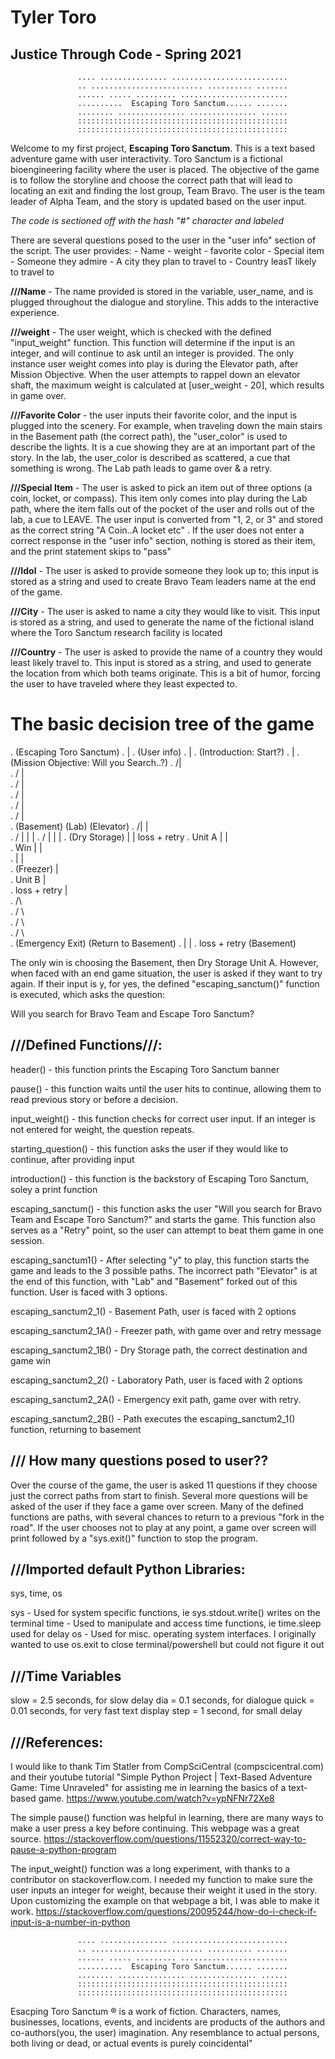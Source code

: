 # Tyler Toro
## Justice Through Code - Spring 2021


                   .... ............... ..........................
                   .. ......................... .......... .......
                   ...... ..... ......... ........................
                   ..........  Escaping Toro Sanctum...... .......
                   ........ ............... ............... ......
                   :::::::::::::::::::::::::::::::::::::::::::::::
                   :::::::::::::::::::::::::::::::::::::::::::::::


Welcome to my first project, **Escaping Toro Sanctum**. This is a text based adventure game with user interactivity. Toro Sanctum is a 
fictional bioengineering facility where the user is placed. The objective of the game is to follow the storyline and choose the correct path that will lead to locating an exit and finding the lost group, Team Bravo. The user is the team leader of Alpha Team, and the story is updated based on the user input. 

*The code is sectioned off with the hash "#" character and labeled*

There are several questions posed to the user in the "user info" section of the script. The user provides:
    - Name
    - weight
    - favorite color
    - Special item
    - Someone they admire
    - A city they plan to travel to
    - Country leasT likely to travel to

**///Name** - The name provided is stored in the variable, user_name, and is plugged throughout the dialogue and storyline. This adds
to the interactive experience.

**///weight** - The user weight, which is checked with the defined "input_weight" function. This function will determine if the input
is an integer, and will continue to ask until an integer is provided. The only instance user weight comes into play is during the 
Elevator path, after Mission Objective. When the user attempts to rappel down an elevator shaft, the maximum weight is calculated
at [user_weight - 20], which results in game over.

**///Favorite Color** - the user inputs their favorite color, and the input is plugged into the scenery. For example, when traveling 
down the main stairs in the Basement path (the correct path), the "user_color" is used to describe the lights. It is a cue showing
they are at an important part of the story. In the lab, the user_color is described as scattered, a cue that something is wrong. 
The Lab path leads to game over & a retry.

**///Special Item** - The user is asked to pick an item out of three options (a coin, locket, or compass). This item only comes into
play during the Lab path, where the item falls out of the pocket of the user and rolls out of the lab, a cue to LEAVE. The user
input is converted from "1, 2, or 3" and stored as the correct string "A Coin..A locket etc" . If the user does not enter a correct
response in the "user info" section, nothing is stored as their item, and the print statement skips to "pass"

**///Idol** - The user is asked to provide someone they look up to; this input is stored as a string and used to create Bravo Team leaders name at the end of the game. 

**///City** - The user is asked to name a city they would like to visit. This input is stored as a string, and used to generate the name of the fictional island where the Toro Sanctum research facility is located

**///Country** - The user is asked to provide the name of a country they would least likely travel to. This input is stored as a string, and used to generate the location from which both teams originate. This is a bit of humor, forcing the user to have traveled where they least expected to.

# The basic decision tree of the game



.                      (Escaping Toro Sanctum)
.                                 |
.                            (User info)
.                                 |
.                       (Introduction: Start?)
.                                 |
.                 (Mission Objective: Will you Search..?)
.                                /|\
.                               / | \
.                              /  |  \
.                            /    |    \
.                          /      |      \
.                        /        |        \
.             (Basement)        (Lab)      (Elevator) 
.                  /|             |             \
.               /   |             |              |
.              /    |             |              |
.   (Dry Storage)   |             |           loss + retry
.     Unit A        |             |                 
.      Win          |             |                      
.                   |             |                        
.              (Freezer)          |                         
.                Unit B           |                          
.           loss + retry          |                        
.                                 /\                      
.                               /    \                   
.                             /        \                   
.                          /              \              
.                (Emergency Exit)        (Return to Basement)
.                        |                       |
.                   loss + retry            (Basement)

The only win is choosing the Basement, then Dry Storage Unit A. However, when faced with an end game situation, the user is asked if
they want to try again. If their input is y, for yes, the defined "escaping_sanctum()" function is executed, which asks the question:

   Will you search for Bravo Team and Escape Toro Sanctum?


## ///Defined Functions///:

header() - this function prints the Escaping Toro Sanctum banner

pause() - this function waits until the user hits <enter> to continue, allowing them to read previous story or before a decision. 

input_weight() - this function checks for correct user input. If an integer is not entered for weight, the question repeats.

starting_question() - this function asks the user if they would like to continue, after providing input

introduction() - this function is the backstory of Escaping Toro Sanctum, soley a print function

escaping_sanctum() - this function asks the user "Will you search for Bravo Team and Escape Toro Sanctum?" and starts the game. This
function also serves as a "Retry" point, so the user can attempt to beat them game in one session.

escaping_sanctum1() - After selecting "y" to play, this function starts the game and leads to the 3 possible paths. The incorrect 
path "Elevator" is at the end of this function, with "Lab" and "Basement" forked out of this function. User is faced with 3 options.

escaping_sanctum2_1() - Basement Path, user is faced with 2 options

escaping_sanctum2_1A() - Freezer path, with game over and retry message

escaping_sanctum2_1B() - Dry Storage path, the correct destination and game win

escaping_sanctum2_2() - Laboratory Path, user is faced with 2 options

escaping_sanctum2_2A() - Emergency exit path, game over with retry. 

escaping_sanctum2_2B() - Path executes the escaping_sanctum2_1() function, returning to basement


## /// How many questions posed to user??
Over the course of the game, the user is asked 11 questions if they choose just the correct paths from start to finish. Several more questions will be asked of the user if they face a game over screen. Many of the defined functions are paths, with several chances to return to a previous "fork in the road". If the user chooses not to play at any point, a game over screen will print followed by a "sys.exit()" function to stop the program. 


## ///Imported default Python Libraries:
sys, time, os

sys - Used for system specific functions, ie sys.stdout.write() writes on the terminal
time - Used to manipulate and access time functions, ie time.sleep used for delay
os - Used for misc. operating system interfaces. I originally wanted to use os.exit to close terminal/powershell but could not figure it out

## ///Time Variables

slow = 2.5 seconds, for slow delay
dia = 0.1 seconds, for dialogue
quick = 0.01 seconds, for very fast text display
step = 1 second, for small delay


## ///References:
I would like to thank Tim Statler from CompSciCentral (compscicentral.com) and their youtube tutorial
"Simple Python Project | Text-Based Adventure Game: Time Unraveled" for assisting me in learning the basics of a text-based game.
<https://www.youtube.com/watch?v=ypNFNr72Xe8>

The simple pause() function was helpful in learning, there are many ways to make a user press a key before continuing. This webpage 
was a great source.
https://stackoverflow.com/questions/11552320/correct-way-to-pause-a-python-program

The input_weight() function was a long experiment, with thanks to a contributor on stackoverflow.com. I needed my function to make sure the user inputs an integer for weight, because their weight it used in the story. Upon customizing the example on that webpage a bit, I was able to make it work.
https://stackoverflow.com/questions/20095244/how-do-i-check-if-input-is-a-number-in-python



                   .... ............... ..........................
                   .. ......................... .......... .......
                   ...... ..... ......... ........................
                   ..........  Escaping Toro Sanctum...... .......
                   ........ ............... ............... ......
                   :::::::::::::::::::::::::::::::::::::::::::::::
                   :::::::::::::::::::::::::::::::::::::::::::::::

Esacping Toro Sanctum ® is a work of fiction. Characters, names, businesses, locations, events, and incidents are products of the authors and co-authors(you, the user) imagination. Any resemblance to actual persons, both living or dead, or actual events is purely coincidental"

